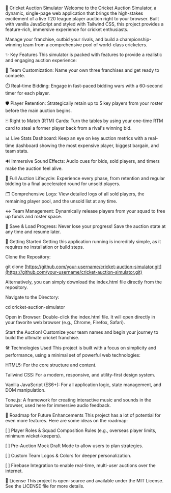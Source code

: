 🏏 Cricket Auction Simulator
Welcome to the Cricket Auction Simulator, a dynamic, single-page web application that brings the high-stakes excitement of a live T20 league player auction right to your browser. Built with vanilla JavaScript and styled with Tailwind CSS, this project provides a feature-rich, immersive experience for cricket enthusiasts.

Manage your franchise, outbid your rivals, and build a championship-winning team from a comprehensive pool of world-class cricketers.

✨ Key Features
This simulator is packed with features to provide a realistic and engaging auction experience:

👥 Team Customization: Name your own three franchises and get ready to compete.

⏱️ Real-time Bidding: Engage in fast-paced bidding wars with a 60-second timer for each player.

🛡️ Player Retention: Strategically retain up to 5 key players from your roster before the main auction begins.

🃏 Right to Match (RTM) Cards: Turn the tables by using your one-time RTM card to steal a former player back from a rival's winning bid.

📊 Live Stats Dashboard: Keep an eye on key auction metrics with a real-time dashboard showing the most expensive player, biggest bargain, and team stats.

🔊 Immersive Sound Effects: Audio cues for bids, sold players, and timers make the auction feel alive.

🔄 Full Auction Lifecycle: Experience every phase, from retention and regular bidding to a final accelerated round for unsold players.

🗂️ Comprehensive Logs: View detailed logs of all sold players, the remaining player pool, and the unsold list at any time.

↔️ Team Management: Dynamically release players from your squad to free up funds and roster space.

💾 Save & Load Progress: Never lose your progress! Save the auction state at any time and resume later.

🚀 Getting Started
Getting this application running is incredibly simple, as it requires no installation or build steps.

Clone the Repository:

git clone [https://github.com/your-username/cricket-auction-simulator.git](https://github.com/your-username/cricket-auction-simulator.git)

Alternatively, you can simply download the index.html file directly from the repository.

Navigate to the Directory:

cd cricket-auction-simulator

Open in Browser:
Double-click the index.html file. It will open directly in your favorite web browser (e.g., Chrome, Firefox, Safari).

Start the Auction!
Customize your team names and begin your journey to build the ultimate cricket franchise.

🛠️ Technologies Used
This project is built with a focus on simplicity and performance, using a minimal set of powerful web technologies:

HTML5: For the core structure and content.

Tailwind CSS: For a modern, responsive, and utility-first design system.

Vanilla JavaScript (ES6+): For all application logic, state management, and DOM manipulation.

Tone.js: A framework for creating interactive music and sounds in the browser, used here for immersive audio feedback.

🔮 Roadmap for Future Enhancements
This project has a lot of potential for even more features. Here are some ideas on the roadmap:

[ ] Player Roles & Squad Composition Rules (e.g., overseas player limits, minimum wicket-keepers).

[ ] Pre-Auction Mock Draft Mode to allow users to plan strategies.

[ ] Custom Team Logos & Colors for deeper personalization.

[ ] Firebase Integration to enable real-time, multi-user auctions over the internet.

📄 License
This project is open-source and available under the MIT License. See the LICENSE file for more details.
